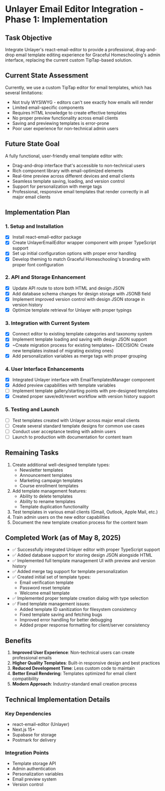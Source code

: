 # Unlayer Email Editor Integration - Phase 1: Implementation

## Task Objective
Integrate Unlayer's react-email-editor to provide a professional, drag-and-drop email template editing experience for Graceful Homeschooling's admin interface, replacing the current custom TipTap-based solution.

## Current State Assessment
Currently, we use a custom TipTap editor for email templates, which has several limitations:
- Not truly WYSIWYG - editors can't see exactly how emails will render
- Limited email-specific components
- Requires HTML knowledge to create effective templates
- No proper preview functionality across email clients
- Saving and previewing templates is error-prone
- Poor user experience for non-technical admin users

## Future State Goal
A fully functional, user-friendly email template editor with:
- Drag-and-drop interface that's accessible to non-technical users
- Rich component library with email-optimized elements
- Real-time preview across different devices and email clients
- Seamless template saving, loading, and version control
- Support for personalization with merge tags
- Professional, responsive email templates that render correctly in all major email clients

## Implementation Plan

### 1. Setup and Installation
- [x] Install react-email-editor package
- [x] Create UnlayerEmailEditor wrapper component with proper TypeScript support
- [x] Set up initial configuration options with proper error handling
- [x] Develop theming to match Graceful Homeschooling's branding with proper font configuration

### 2. API and Storage Enhancement
- [x] Update API route to store both HTML and design JSON
- [x] Add database schema changes for design storage with JSONB field
- [x] Implement improved version control with design JSON storage in version history
- [x] Optimize template retrieval for Unlayer with proper typings

### 3. Integration with Current System
- [x] Connect editor to existing template categories and taxonomy system
- [x] Implement template loading and saving with design JSON support
- [x] ~Create migration process for existing templates~ (DECISION: Create new templates instead of migrating existing ones)
- [x] Add personalization variables as merge tags with proper grouping

### 4. User Interface Enhancements
- [x] Integrated Unlayer interface with EmailTemplatesManager component
- [x] Added preview capabilities with template variables
- [ ] Implement template gallery/starting points with pre-designed templates
- [x] Created proper save/edit/revert workflow with version history support

### 5. Testing and Launch
- [ ] Test templates created with Unlayer across major email clients
- [ ] Create several standard template designs for common use cases
- [ ] Conduct user acceptance testing with admin users
- [ ] Launch to production with documentation for content team

## Remaining Tasks

1. Create additional well-designed template types:
   - Newsletter templates
   - Announcement templates
   - Marketing campaign templates
   - Course enrollment templates
2. Add template management features:
   - Ability to delete templates
   - Ability to rename templates
   - Template duplication functionality
3. Test templates in various email clients (Gmail, Outlook, Apple Mail, etc.)
4. Train admin users on the new editor capabilities
5. Document the new template creation process for the content team

## Completed Work (as of May 8, 2025)

- ✅ Successfully integrated Unlayer editor with proper TypeScript support
- ✅ Added database support for storing design JSON alongside HTML
- ✅ Implemented full template management UI with preview and version history
- ✅ Added merge tag support for template personalization
- ✅ Created initial set of template types:
  - Email verification template
  - Password reset template
  - Welcome email template
- ✅ Implemented proper template creation dialog with type selection
- ✅ Fixed template management issues:
  - Added template ID sanitization for filesystem consistency
  - Fixed template saving and fetching bugs
  - Improved error handling for better debugging
  - Added proper response formatting for client/server consistency

## Benefits
1. **Improved User Experience**: Non-technical users can create professional emails
2. **Higher Quality Templates**: Built-in responsive design and best practices
3. **Reduced Development Time**: Less custom code to maintain
4. **Better Email Rendering**: Templates optimized for email client compatibility
5. **Modern Approach**: Industry-standard email creation process

## Technical Implementation Details

### Key Dependencies
- react-email-editor (Unlayer)
- Next.js 15+
- Supabase for storage
- Postmark for delivery

### Integration Points
- Template storage API
- Admin authentication
- Personalization variables
- Email preview system
- Version control
